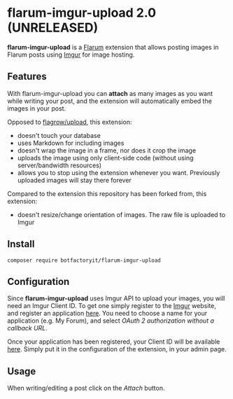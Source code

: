 # flarum-imgur-upload 2.0 (UNRELEASED)
**flarum-imgur-upload** is a [Flarum](https://github.com/flarum/flarum/) extension that allows posting images in Flarum posts using [Imgur](https://imgur.com/) for image hosting.

## Features
With flarum-imgur-upload you can **attach** as many images as you want while writing your post, and the extension will automatically embed the images in your post.

Opposed to [flagrow/upload](https://github.com/flagrow/upload), this extension:

- doesn't touch your database
- uses Markdown for including images
- doesn't wrap the image in a frame, nor does it crop the image
- uploads the image using only client-side code (without using server/bandwidth resources)
- allows you to stop using the extension whenever you want. Previously uploaded images will stay there forever

Compared to the extension this repository has been forked from, this extension:

- doesn't resize/change orientation of images. The raw file is uploaded to Imgur

## Install

```
composer require botfactoryit/flarum-imgur-upload
```

## Configuration
Since **flarum-imgur-upload** uses Imgur API to upload your images, you will need an Imgur Client ID. To get one simply register to the [Imgur](https://imgur.com/) website, and register an application [here](https://api.imgur.com/oauth2/addclient).
You need to choose a name for your application (e.g. My Forum), and select *OAuth 2 authorization without a callback URL*.

Once your application has been registered, your Client ID will be available [here](https://imgur.com/account/settings/apps). Simply put it in the configuration of the extension, in your admin page.

## Usage
When writing/editing a post click on the *Attach* button.
